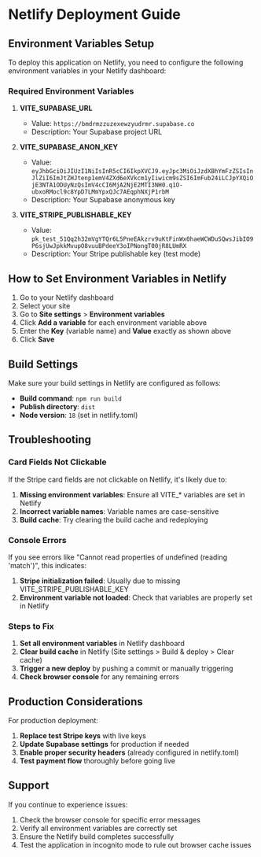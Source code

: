 # Netlify Deployment Guide

## Environment Variables Setup

To deploy this application on Netlify, you need to configure the following environment variables in your Netlify dashboard:

### Required Environment Variables

1. **VITE_SUPABASE_URL**
   - Value: `https://bmdrmzzuzexewzyudrmr.supabase.co`
   - Description: Your Supabase project URL

2. **VITE_SUPABASE_ANON_KEY**
   - Value: `eyJhbGciOiJIUzI1NiIsInR5cCI6IkpXVCJ9.eyJpc3MiOiJzdXBhYmFzZSIsInJlZiI6ImJtZHJtenp1emV4ZXd6eXVkcm1yIiwicm9sZSI6ImFub24iLCJpYXQiOjE3NTA1ODUyNzQsImV4cCI6MjA2NjE2MTI3NH0.q1O-ubxoRMocl9c8YpD7LMmYpxQJc7AEqphNXjP1rbM`
   - Description: Your Supabase anonymous key

3. **VITE_STRIPE_PUBLISHABLE_KEY**
   - Value: `pk_test_51Qq2h32mVgYTQr6L5PneEAkzrv9uKtFinWx0haeWCWDuSQwsJibIO9P6sjUwJpkkMvupO8vuuBPdeeY3oIPNongT00jR8LUmRX`
   - Description: Your Stripe publishable key (test mode)

## How to Set Environment Variables in Netlify

1. Go to your Netlify dashboard
2. Select your site
3. Go to **Site settings** > **Environment variables**
4. Click **Add a variable** for each environment variable above
5. Enter the **Key** (variable name) and **Value** exactly as shown above
6. Click **Save**

## Build Settings

Make sure your build settings in Netlify are configured as follows:

- **Build command**: `npm run build`
- **Publish directory**: `dist`
- **Node version**: `18` (set in netlify.toml)

## Troubleshooting

### Card Fields Not Clickable

If the Stripe card fields are not clickable on Netlify, it's likely due to:

1. **Missing environment variables**: Ensure all VITE_* variables are set in Netlify
2. **Incorrect variable names**: Variable names are case-sensitive
3. **Build cache**: Try clearing the build cache and redeploying

### Console Errors

If you see errors like "Cannot read properties of undefined (reading 'match')", this indicates:

1. **Stripe initialization failed**: Usually due to missing VITE_STRIPE_PUBLISHABLE_KEY
2. **Environment variable not loaded**: Check that variables are properly set in Netlify

### Steps to Fix

1. **Set all environment variables** in Netlify dashboard
2. **Clear build cache** in Netlify (Site settings > Build & deploy > Clear cache)
3. **Trigger a new deploy** by pushing a commit or manually triggering
4. **Check browser console** for any remaining errors

## Production Considerations

For production deployment:

1. **Replace test Stripe keys** with live keys
2. **Update Supabase settings** for production if needed
3. **Enable proper security headers** (already configured in netlify.toml)
4. **Test payment flow** thoroughly before going live

## Support

If you continue to experience issues:

1. Check the browser console for specific error messages
2. Verify all environment variables are correctly set
3. Ensure the Netlify build completes successfully
4. Test the application in incognito mode to rule out browser cache issues
